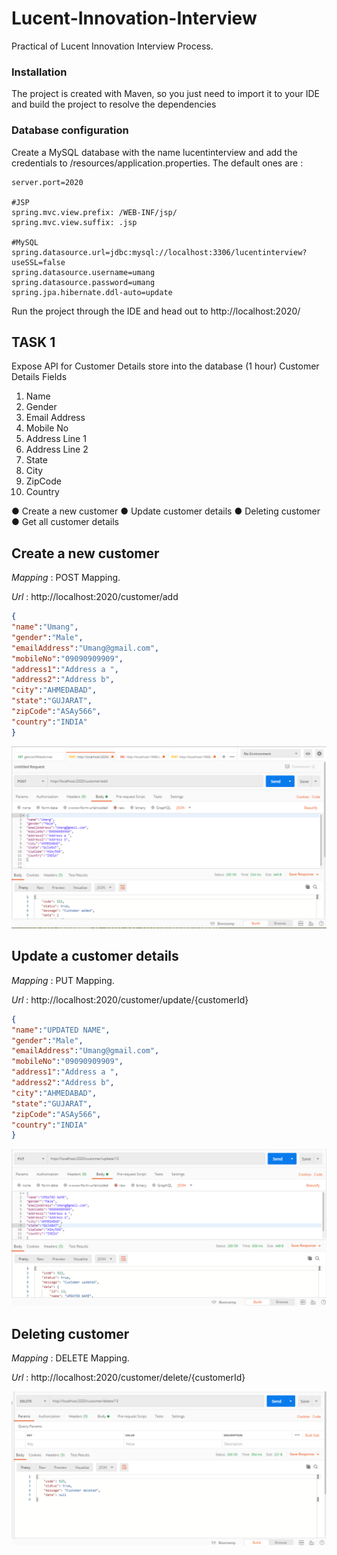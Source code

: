 # Lucent-Innovation-Interview
Practical of Lucent Innovation Interview Process.

### Installation

The project is created with Maven, so you just need to import it to your IDE and build the project to resolve the dependencies

### Database configuration

Create a MySQL database with the name lucentinterview and add the credentials to /resources/application.properties.
The default ones are :
```
server.port=2020

#JSP
spring.mvc.view.prefix: /WEB-INF/jsp/
spring.mvc.view.suffix: .jsp

#MySQL
spring.datasource.url=jdbc:mysql://localhost:3306/lucentinterview?useSSL=false
spring.datasource.username=umang
spring.datasource.password=umang
spring.jpa.hibernate.ddl-auto=update

```
Run the project through the IDE and head out to http://localhost:2020/

## TASK 1

Expose API for Customer Details store into the database (1 hour)
Customer Details Fields
1. Name
2. Gender
3. Email Address
4. Mobile No
5. Address Line 1
6. Address Line 2
7. State
8. City
9. ZipCode
10. Country

● Create a new customer
● Update customer details
● Deleting customer
● Get all customer details

## Create a new customer

*Mapping* : POST Mapping.

*Url* : http://localhost:2020/customer/add

```json
{
"name":"Umang",
"gender":"Male",
"emailAddress":"Umang@gmail.com",
"mobileNo":"09090909909",
"address1":"Address a ",
"address2":"Address b",
"city":"AHMEDABAD",
"state":"GUJARAT",
"zipCode":"ASAy566",
"country":"INDIA"
}

```

![alt text](https://github.com/umang4846/Lucient-Innovation-Interview/blob/master/Lucient-Innovation-Interview/addCustomerREST.png)

## Update a customer details

*Mapping* : PUT Mapping.

*Url* : http://localhost:2020/customer/update/{customerId}

```json
{
"name":"UPDATED NAME",
"gender":"Male",
"emailAddress":"Umang@gmail.com",
"mobileNo":"09090909909",
"address1":"Address a ",
"address2":"Address b",
"city":"AHMEDABAD",
"state":"GUJARAT",
"zipCode":"ASAy566",
"country":"INDIA"
}

```

![alt text](https://github.com/umang4846/Lucient-Innovation-Interview/blob/master/Lucient-Innovation-Interview/updateCustomerREST.png)

## Deleting customer

*Mapping* : DELETE Mapping.

*Url* : http://localhost:2020/customer/delete/{customerId}

![alt text](https://github.com/umang4846/Lucient-Innovation-Interview/blob/master/Lucient-Innovation-Interview/deleteCustomerREST.png)

